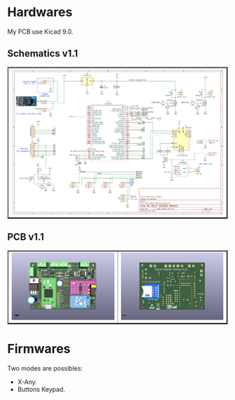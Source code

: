 # Hardwares
My PCB use Kicad 9.0.  

## Schematics v1.1
<table border="2">
<tr>
<td><img src="https://github.com/pierrotm777/SoundModule_Teensy4.0-version/blob/main/Hardware/V1.1/Sound_Myca_Teensy_v1.1.png" border="0"/></td>
</tr>
</table>

## PCB v1.1
<table border="2">
<tr>
<td><img src="https://github.com/pierrotm777/SoundModule_Teensy4.0-version/blob/main/Hardware/V1.1/Sound_Myca_Teensy_Top_v1.1.png" border="0"/></td>
<td><img src="https://github.com/pierrotm777/SoundModule_Teensy4.0-version/blob/main/Hardware/V1.1/Sound_Myca_Teensy_Bot_v1.1.png" border="0"/></td>
</tr>
</table>

# Firmwares
Two modes are possibles:
- X-Any.
- Buttons Keypad. 

